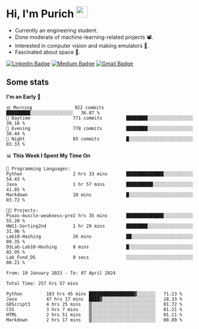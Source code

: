 <h1 align="left">Hi, I'm Purich
<img src="https://media.giphy.com/media/hvRJCLFzcasrR4ia7z/giphy.gif" width="30px"/></h1>

* Currently an engineering student.
* Done moderate of machine-learning-related projects :film_projector:.
* Interested in computer vision and making emulators :space_invader:.
* Fascinated about space :milky_way:.

[![Linkedin Badge](https://img.shields.io/badge/-Purich-blue?style=flat-square&logo=Linkedin&logoColor=white&link=https://www.linkedin.com/in/purich-siritip-16b3b3255/)](https://www.linkedin.com/in/purich-siritip-16b3b3255) [![Medium Badge](https://img.shields.io/badge/-@purich-gray?style=flat-square&labelColor=000000&logo=Medium&link=https://medium.com/@phuritsiritip)](https://medium.com/@phuritsiritip)
[![Gmail Badge](https://img.shields.io/badge/-mark.phurit@gmail.com-c14438?style=flat-square&logo=Gmail&logoColor=white&link=mailto:mark.phurit@gmail.com)](mailto:mark.phurit@gmail.com)

## Some stats

  
  <!--START_SECTION:waka-->
**I'm an Early 🐤** 

```text
🌞 Morning                922 commits         █████████░░░░░░░░░░░░░░░░   36.07 % 
🌆 Daytime                771 commits         ████████░░░░░░░░░░░░░░░░░   30.16 % 
🌃 Evening                778 commits         ████████░░░░░░░░░░░░░░░░░   30.44 % 
🌙 Night                  85 commits          █░░░░░░░░░░░░░░░░░░░░░░░░   03.33 % 
```


📊 **This Week I Spent My Time On** 

```text
💬 Programming Languages: 
Python                   2 hrs 33 mins       ██████████████░░░░░░░░░░░   54.43 % 
Java                     1 hr 57 mins        ██████████░░░░░░░░░░░░░░░   41.85 % 
Markdown                 10 mins             █░░░░░░░░░░░░░░░░░░░░░░░░   03.72 % 

🐱‍💻 Projects: 
Psoas-muscle-weakness-pre2 hrs 35 mins       ██████████████░░░░░░░░░░░   55.20 % 
HW11-Sorting2nd          1 hr 29 mins        ████████░░░░░░░░░░░░░░░░░   31.96 % 
Lab10-Hashing            26 mins             ██░░░░░░░░░░░░░░░░░░░░░░░   09.35 % 
DSLab-Lab10-Hashing      8 mins              █░░░░░░░░░░░░░░░░░░░░░░░░   02.95 % 
Lab_Fund_DS              0 secs              ░░░░░░░░░░░░░░░░░░░░░░░░░   00.21 % 
```


<!--END_SECTION:waka-->

  <!--START_SECTION:waka-simple-->

```text
From: 19 January 2023 - To: 07 April 2024

Total Time: 257 hrs 57 mins

Python         183 hrs 45 mins █████████████████▓░░░░░░░   71.23 %
Java           47 hrs 17 mins  ████▓░░░░░░░░░░░░░░░░░░░░   18.33 %
GDScript3      4 hrs 25 mins   ▒░░░░░░░░░░░░░░░░░░░░░░░░   01.72 %
CSS            3 hrs 7 mins    ▒░░░░░░░░░░░░░░░░░░░░░░░░   01.21 %
HTML           2 hrs 51 mins   ▒░░░░░░░░░░░░░░░░░░░░░░░░   01.11 %
Markdown       2 hrs 17 mins   ▒░░░░░░░░░░░░░░░░░░░░░░░░   00.89 %
```

<!--END_SECTION:waka-simple-->

  <!--![Anurag's GitHub stats](https://github-readme-stats.vercel.app/api?username=vikimark&show_icons=true&theme=gruvbox_light)-->
  
<!--
**vikimark/vikimark** is a ✨ _special_ ✨ repository because its `README.md` (this file) appears on your GitHub profile.

Here are some ideas to get you started:

- 🔭 I’m currently working on ...
- 🌱 I’m currently learning ...
- 👯 I’m looking to collaborate on ...
- 🤔 I’m looking for help with ...
- 💬 Ask me about ...
- 📫 How to reach me: ...
- 😄 Pronouns: ...
- ⚡ Fun fact: ...
-->
